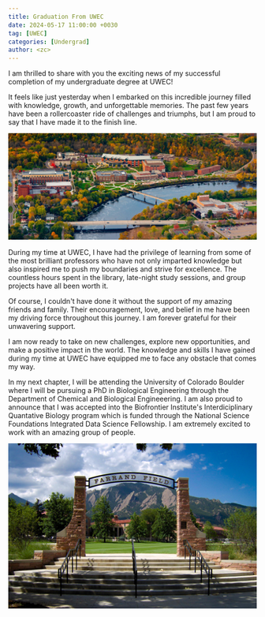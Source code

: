 ```yaml
---
title: Graduation From UWEC
date: 2024-05-17 11:00:00 +0030
tag: [UWEC]
categories: [Undergrad]
author: <zc>
---
```


I am thrilled to share with you the exciting news of my successful completion of my undergraduate degree at UWEC!

It feels like just yesterday when I embarked on this incredible journey filled with knowledge, growth, and unforgettable memories. The past few years have been a rollercoaster ride of challenges and triumphs, but I am proud to say that I have made it to the finish line.

![Campus Image](assets/images/uwec/uwec_aerial.jpg)

During my time at UWEC, I have had the privilege of learning from some of the most brilliant professors who have not only imparted knowledge but also inspired me to push my boundaries and strive for excellence. The countless hours spent in the library, late-night study sessions, and group projects have all been worth it.

Of course, I couldn't have done it without the support of my amazing friends and family. Their encouragement, love, and belief in me have been my driving force throughout this journey. I am forever grateful for their unwavering support.

I am now ready to take on new challenges, explore new opportunities, and make a positive impact in the world. The knowledge and skills I have gained during my time at UWEC have equipped me to face any obstacle that comes my way.

In my next chapter, I will be attending the University of Colorado Boulder where I will be pursuing a PhD in Biological Engineering through the Department of Chemical and Biological Engineeering. I am also proud to announce that I was accepted into the Biofrontier Institute's Interdiciplinary Quantative Biology program which is funded through the National Science Foundations Integrated Data Science Fellowship. I am extremely excited to work with an amazing group of people. 

![Next Chapter Image](assets/images/boulder/4b28a121-4475-4e08-a2c3-18502ba23626_rw_1920.jpeg) 